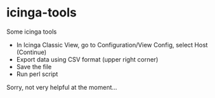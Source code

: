 # icinga-tools
Some icinga tools

- In Icinga Classic View, go to Configuration/View Config, select Host (Continue)
- Export data using CSV format (upper right corner)
- Save the file
- Run perl script

Sorry, not very helpful at the moment...
